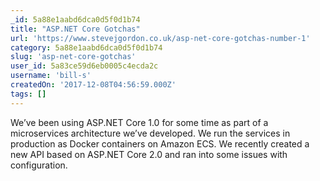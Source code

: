 ```yaml
---
_id: 5a88e1aabd6dca0d5f0d1b74
title: "ASP.NET Core Gotchas"
url: 'https://www.stevejgordon.co.uk/asp-net-core-gotchas-number-1'
category: 5a88e1aabd6dca0d5f0d1b74
slug: 'asp-net-core-gotchas'
user_id: 5a83ce59d6eb0005c4ecda2c
username: 'bill-s'
createdOn: '2017-12-08T04:56:59.000Z'
tags: []
---
```


We’ve been using ASP.NET Core 1.0 for some time as part of a microservices architecture we’ve developed. We run the services in production as Docker containers on Amazon ECS. We recently created a new API based on ASP.NET Core 2.0 and ran into some issues with configuration.
